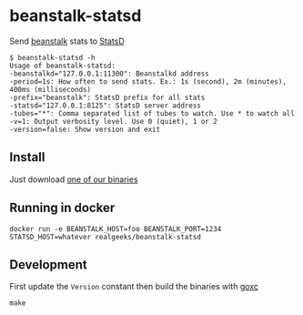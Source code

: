 # beanstalk-statsd

Send [beanstalk](http://kr.github.io/beanstalkd/) stats to [StatsD](https://github.com/etsy/statsd)

    $ beanstalk-statsd -h
    Usage of beanstalk-statsd:
    -beanstalkd="127.0.0.1:11300": Beanstalkd address
    -period=1s: How often to send stats. Ex.: 1s (second), 2m (minutes), 400ms (milliseconds)
    -prefix="beanstalk": StatsD prefix for all stats
    -statsd="127.0.0.1:8125": StatsD server address
    -tubes="*": Comma separated list of tubes to watch. Use * to watch all
    -v=1: Output verbosity level. Use 0 (quiet), 1 or 2
    -version=false: Show version and exit

## Install

Just download [one of our binaries](dist)

## Running in docker

```docker run -e BEANSTALK_HOST=foo BEANSTALK_PORT=1234 STATSD_HOST=whatever realgeeks/beanstalk-statsd```

## Development

First update the `Version` constant then build the binaries with
[goxc](https://github.com/laher/goxc#installation)

    make
